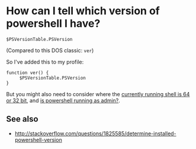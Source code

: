 # How can I tell which version of powershell I have?

    $PSVersionTable.PSVersion

(Compared to this DOS classic: `ver`)

So I've added this to my profile:

    function ver() {
         $PSVersionTable.PSVersion
    }

But you might also need to consider where the [currently running shell is 64 or 32 bit](is_this_64_or_32_bit_powershell_today.md), and [is powershell running as admin?](is_current_user_admin.md). 

    
## See also    

 * http://stackoverflow.com/questions/1825585/determine-installed-powershell-version
